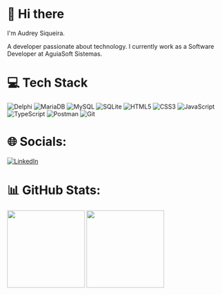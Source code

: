 # 👋 Hi there
I'm Audrey Siqueira.

A developer passionate about technology. I currently work as a Software Developer at AguiaSoft Sistemas.

# 💻 Tech Stack

![Delphi](https://img.shields.io/badge/delphi-%23CC0000.svg?style=for-the-badge&logo=delphi&logoColor=white)
![MariaDB](https://img.shields.io/badge/MariaDB-003545?style=for-the-badge&logo=mariadb&logoColor=white)
![MySQL](https://img.shields.io/badge/mysql-%2300f.svg?style=for-the-badge&logo=mysql&logoColor=white)
![SQLite](https://img.shields.io/badge/sqlite-%2307405e.svg?style=for-the-badge&logo=sqlite&logoColor=white)
![HTML5](https://img.shields.io/badge/html5-%23E34F26.svg?style=for-the-badge&logo=html5&logoColor=white)
![CSS3](https://img.shields.io/badge/css3-%231572B6.svg?style=for-the-badge&logo=css3&logoColor=white)
![JavaScript](https://img.shields.io/badge/javascript-%23323330.svg?style=for-the-badge&logo=javascript&logoColor=%23F7DF1E)
![TypeScript](https://img.shields.io/badge/typescript-%23007ACC.svg?style=for-the-badge&logo=typescript&logoColor=white)
![Postman](https://img.shields.io/badge/Postman-FF6C37?style=for-the-badge&logo=postman&logoColor=white)
![Git](https://img.shields.io/badge/git-%23F05033.svg?style=for-the-badge&logo=git&logoColor=white)
<!--![NodeJS](https://img.shields.io/badge/node.js-6DA55F?style=for-the-badge&logo=node.js&logoColor=white)
![React](https://img.shields.io/badge/react-%2320232a.svg?style=for-the-badge&logo=react&logoColor=%2361DAFB)-->

# 🌐 Socials:
[![LinkedIn](https://img.shields.io/badge/-LinkedIn-%230077B5?style=for-the-badge&logo=linkedin&logoColor=white)](https://www.linkedin.com/in/audrey-siqueira-278400264)

# 📊 GitHub Stats:
<picture>
  <source srcset="https://github-readme-stats.vercel.app/api?username=AudreyBruno&show_icons=true&theme=dark&icon_color=4c71f2" media="(prefers-color-scheme: dark)" />
  <source srcset="https://github-readme-stats.vercel.app/api?username=AudreyBruno&show_icons=true&theme=light" media="(prefers-color-scheme: light), (prefers-color-scheme: no-preference)" />
  <img height="180em" src="https://github-readme-stats.vercel.app/api?username=AudreyBruno&show_icons=true" />
</picture>

<picture>
  <source srcset="https://github-readme-stats.vercel.app/api/top-langs/?username=AudreyBruno&layout=compact&langs_count=10&theme=dark" media="(prefers-color-scheme: dark)" />
  <source srcset="https://github-readme-stats.vercel.app/api/top-langs/?username=AudreyBruno&layout=compact&langs_count=10&theme=light" media="(prefers-color-scheme: light), (prefers-color-scheme: no-preference)" />
  <img height="180em" src="https://github-readme-stats.vercel.app/api/top-langs/?username=AudreyBruno&layout=compact&langs_count=10&count_private=true" />
</picture>
